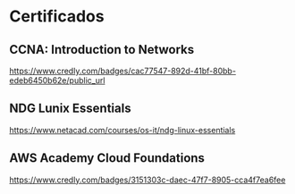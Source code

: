 # Certificados

## CCNA: Introduction to Networks
https://www.credly.com/badges/cac77547-892d-41bf-80bb-edeb6450b62e/public_url

## NDG Lunix Essentials
https://www.netacad.com/courses/os-it/ndg-linux-essentials

## AWS Academy Cloud Foundations
https://www.credly.com/badges/3151303c-daec-47f7-8905-cca4f7ea6fee

